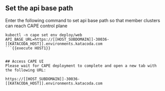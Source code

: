 ## Set the api base path

Enter the following command to set api base path so that member clusters can reach CAPE control plane
```
kubectl -n cape set env deploy/web API_BASE_URL=https://[[HOST_SUBDOMAIN]]-30036-[[KATACODA_HOST]].environments.katacoda.com
```{{execute HOST1}}


## Access CAPE UI
Please wait for CAPE deployment to complete and open a new tab with the following URL: 

https://[[HOST_SUBDOMAIN]]-30036-[[KATACODA_HOST]].environments.katacoda.com
